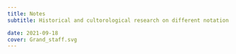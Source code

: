 ```yaml
---
title: Notes
subtitle: Historical and cultorological research on different notation systems

date: 2021-09-18
cover: Grand_staff.svg
---
```

